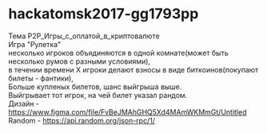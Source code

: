 # hackatomsk2017-gg1793pp
Тема P2P_Игры_с_оплатой_в_криптовалюте</br>
Игра "Рулетка" </br>
несколько игроков объядиняются в одной комнате(может быть несколько румов с разными условиями), </br>
в течении времени X игроки делают взносы в виде биткоинов(покупают билеты - фантики), </br>
Больше купленых билетов, шанс выйгрыша выше. </br>
Выйгрывает тот игрок, на чей билет указал рандом. </br>
Дизайн - https://www.figma.com/file/FvBeJMAhGHQ5Xd4MAmWKMmGt/Untitled </br>
Random - https://api.random.org/json-rpc/1/ </br>
